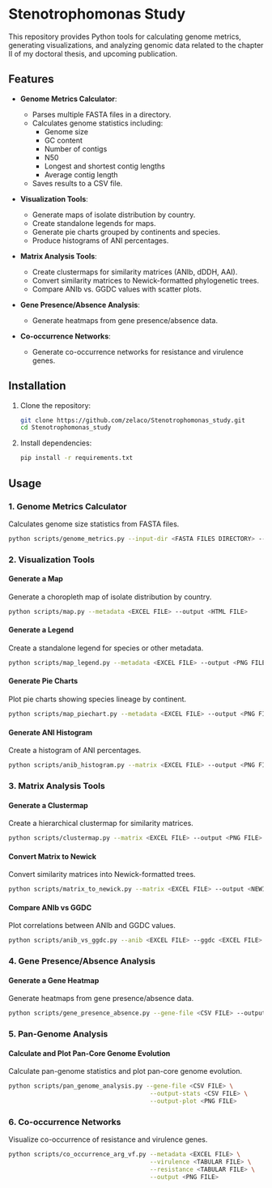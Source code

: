 # Stenotrophomonas Study

This repository provides Python tools for calculating genome metrics, generating visualizations, and analyzing genomic data related to the chapter II of my doctoral thesis, and upcoming publication.

## Features
- **Genome Metrics Calculator**:
  - Parses multiple FASTA files in a directory.
  - Calculates genome statistics including:
    - Genome size
    - GC content
    - Number of contigs
    - N50
    - Longest and shortest contig lengths
    - Average contig length
  - Saves results to a CSV file.

- **Visualization Tools**:
  - Generate maps of isolate distribution by country.
  - Create standalone legends for maps.
  - Generate pie charts grouped by continents and species.
  - Produce histograms of ANI percentages.

- **Matrix Analysis Tools**:
  - Create clustermaps for similarity matrices (ANIb, dDDH, AAI).
  - Convert similarity matrices to Newick-formatted phylogenetic trees.
  - Compare ANIb vs. GGDC values with scatter plots.

- **Gene Presence/Absence Analysis**:
  - Generate heatmaps from gene presence/absence data.

- **Co-occurrence Networks**:
  - Generate co-occurrence networks for resistance and virulence genes.

## Installation
1. Clone the repository:
   ```bash
   git clone https://github.com/zelaco/Stenotrophomonas_study.git
   cd Stenotrophomonas_study
   ```

2. Install dependencies:
   ```bash
   pip install -r requirements.txt
   ```

## Usage
### 1. Genome Metrics Calculator
Calculates genome size statistics from FASTA files.
```bash
python scripts/genome_metrics.py --input-dir <FASTA FILES DIRECTORY> --output-file <OUTPUT.csv>
```

### 2. Visualization Tools
#### Generate a Map
Generate a choropleth map of isolate distribution by country.
```bash
python scripts/map.py --metadata <EXCEL FILE> --output <HTML FILE>
```

#### Generate a Legend
Create a standalone legend for species or other metadata.
```bash
python scripts/map_legend.py --metadata <EXCEL FILE> --output <PNG FILE>
```

#### Generate Pie Charts
Plot pie charts showing species lineage by continent.
```bash
python scripts/map_piechart.py --metadata <EXCEL FILE> --output <PNG FILE>
```

#### Generate ANI Histogram
Create a histogram of ANI percentages.
```bash
python scripts/anib_histogram.py --matrix <EXCEL FILE> --output <PNG FILE>
```

### 3. Matrix Analysis Tools
#### Generate a Clustermap
Create a hierarchical clustermap for similarity matrices.
```bash
python scripts/clustermap.py --matrix <EXCEL FILE> --output <PNG FILE>
```

#### Convert Matrix to Newick
Convert similarity matrices into Newick-formatted trees.
```bash
python scripts/matrix_to_newick.py --matrix <EXCEL FILE> --output <NEWICK FILE>
```

#### Compare ANIb vs GGDC
Plot correlations between ANIb and GGDC values.
```bash
python scripts/anib_vs_ggdc.py --anib <EXCEL FILE> --ggdc <EXCEL FILE> --output <PNG FILE>
```

### 4. Gene Presence/Absence Analysis
#### Generate a Gene Heatmap
Generate heatmaps from gene presence/absence data.
```bash
python scripts/gene_presence_absence.py --gene-file <CSV FILE> --output <PNG FILE>
```

### 5. Pan-Genome Analysis
#### Calculate and Plot Pan-Core Genome Evolution
Calculate pan-genome statistics and plot pan-core genome evolution.
```bash
python scripts/pan_genome_analysis.py --gene-file <CSV FILE> \
                                       --output-stats <CSV FILE> \
                                       --output-plot <PNG FILE>
```

### 6. Co-occurrence Networks
Visualize co-occurrence of resistance and virulence genes.
```bash
python scripts/co_occurrence_arg_vf.py --metadata <EXCEL FILE> \
                                       --virulence <TABULAR FILE> \
                                       --resistance <TABULAR FILE> \
                                       --output <PNG FILE>
```


